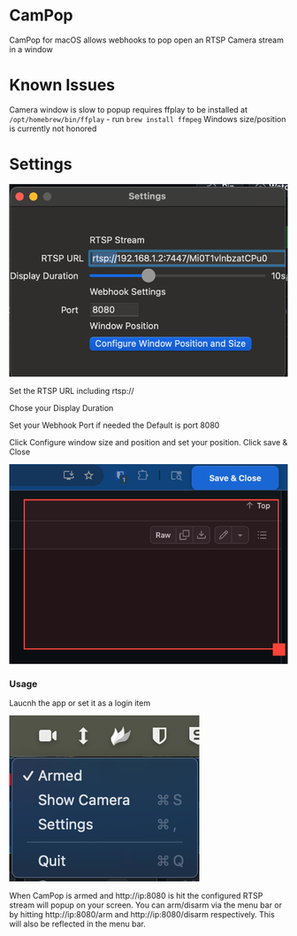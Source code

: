# CamPop
CamPop for macOS allows webhooks to pop open an RTSP Camera stream in a window


# Known Issues
Camera window is slow to popup 
requires ffplay to be installed at `/opt/homebrew/bin/ffplay` - run `brew install ffmpeg`
Windows size/position is currently not honored


# Settings

![Screenshot of Settings Window](settings.png)

Set the RTSP URL including rtsp://

Chose your Display Duration

Set your Webhook Port if needed the Default is port 8080 

Click Configure window size and position and set your position. Click save & Close

![Screenshot of Settings Window](windowsize.png)


### Usage

Laucnh the app or set it as a login item

![Screenshot of Menubar](menubar.png)

When CamPop is armed and http://ip:8080 is hit the configured RTSP stream will popup on your screen. 
You can arm/disarm via the menu bar or by hitting http://ip:8080/arm and http://ip:8080/disarm respectively. This will also be reflected in the menu bar.
